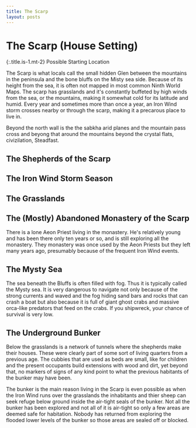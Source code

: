 ```yaml
---
title: The Scarp
layout: posts
---
```


# The Scarp (House Setting)
{:.title.is-1.mt-2}
Possible Starting Location

The Scarp is what locals call the small hidden Glen between the mountains in the peninsula and the bone bluffs on the Misty sea side. Because of its height from the sea, it is often not mapped in most common Ninth World Maps. The scarp has grasslands and it's constantly buffeted by high winds from the sea, or the mountains, making it somewhat cold for its latitude and humid. Every year and sometimes more than once a year, an Iron Wind storm crosses nearby or through the scarp, making it a precarous place to live in. 

Beyond the north wall is the the sabkha arid planes and the mountain pass cross and beyong that around the mountains beyond the crystal flats, civizilation, Steadfast.

## The Shepherds of the Scarp 

## The Iron Wind Storm Season 

## The Grasslands

## The (Mostly) Abandoned Monastery of the Scarp

There is a lone Aeon Priest living in the monastery. He's relatively young and has been there only ten years or so, and is still exploring all the monastery. They monastery was once used by the Aeon Priests but they left many years ago, presumably because of the frequent Iron Wind events. 

## The Mysty Sea

The sea beneath the Bluffs is often filled with fog. Thus it is typically called the Mysty sea. It is very dangerous to navigate not only because of the strong currents and waved and the fog hiding sand bars and rocks that can crash a boat but also because it is full of giant ghost crabs and massive orca-like predators that feed on the crabs. If you shipwreck, your chance of survival is very low. 

## The Underground Bunker 

Below the grasslands is a network of tunnels where the shepherds make their houses. These were clearly part of some sort of living quarters from a previous age. The cubbies that are used as beds are small, like for children and the present occupants build extensions with wood and dirt, yet beyond that, no markers of signs of any kind point to what the previous habitants of the bunker may have been. 

The bunker is the main reason living in the Scarp is even possible as when the Iron Wind runs over the grasslands the inhabitants and thier sheep can seek refuge below ground inside the air-tight seals of the bunker. Not all the bunker has been explored and not all of it is air-tight so only a few areas are deemed safe for habitation. Nobody has returned from exploring the flooded lower levels of the bunker so those areas are sealed off or blocked. 